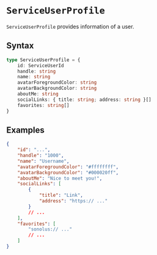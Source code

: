 # `ServiceUserProfile`

`ServiceUserProfile` provides information of a user.

## Syntax

```ts
type ServiceUserProfile = {
    id: ServiceUserId
    handle: string
    name: string
    avatarForegroundColor: string
    avatarBackgroundColor: string
    aboutMe: string
    socialLinks: { title: string; address: string }[]
    favorites: string[]
}
```

## Examples

```json
{
    "id": "...",
    "handle": "1000",
    "name": "Username",
    "avatarForegroundColor": "#ffffffff",
    "avatarBackgroundColor": "#000020ff",
    "aboutMe": "Nice to meet you!",
    "socialLinks": [
        {
            "title": "Link",
            "address": "https:// ..."
        }
        // ...
    ],
    "favorites": [
        "sonolus:// ..."
        // ...
    ]
}
```
